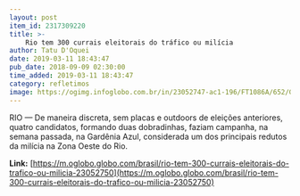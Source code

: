 ```yaml
---
layout: post
item_id: 2317309220
title: >-
    Rio tem 300 currais eleitorais do tráfico ou milícia
author: Tatu D'Oquei
date: 2019-03-11 18:43:47
pub_date: 2018-09-09 02:30:00
time_added: 2019-03-11 18:43:47
category: refletimos
image: https://ogimg.infoglobo.com.br/in/23052747-ac1-196/FT1086A/652/GetContent6.jpg
---
```


RIO — De maneira discreta, sem placas e outdoors de eleições anteriores, quatro candidatos, formando duas dobradinhas, faziam campanha, na semana passada, na Gardênia Azul, considerada um dos principais redutos da milícia na Zona Oeste do Rio.

**Link:** [https://m.oglobo.globo.com/brasil/rio-tem-300-currais-eleitorais-do-trafico-ou-milicia-23052750](https://m.oglobo.globo.com/brasil/rio-tem-300-currais-eleitorais-do-trafico-ou-milicia-23052750)

